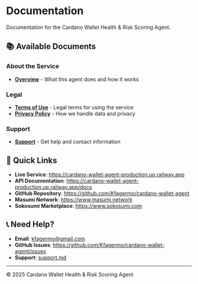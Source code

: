 # Documentation

Documentation for the Cardano Wallet Health & Risk Scoring Agent.

## 📚 Available Documents

### About the Service
- **[Overview](overview.md)** - What this agent does and how it works

### Legal
- **[Terms of Use](terms.md)** - Legal terms for using the service
- **[Privacy Policy](privacy.md)** - How we handle data and privacy

### Support
- **[Support](support.md)** - Get help and contact information

## 🚀 Quick Links

- **Live Service**: https://cardano-wallet-agent-production.up.railway.app
- **API Documentation**: https://cardano-wallet-agent-production.up.railway.app/docs
- **GitHub Repository**: https://github.com/Kfagermo/cardano-wallet-agent
- **Masumi Network**: https://www.masumi.network
- **Sokosumi Marketplace**: https://www.sokosumi.com

## 📞 Need Help?

- **Email**: kfagermo@gmail.com
- **GitHub Issues**: https://github.com/Kfagermo/cardano-wallet-agent/issues
- **Support**: [support.md](support.md)

---

© 2025 Cardano Wallet Health & Risk Scoring Agent
